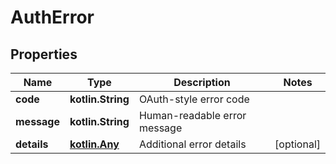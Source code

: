 
# AuthError

## Properties
| Name | Type | Description | Notes |
| ------------ | ------------- | ------------- | ------------- |
| **code** | **kotlin.String** | OAuth-style error code |  |
| **message** | **kotlin.String** | Human-readable error message |  |
| **details** | [**kotlin.Any**](.md) | Additional error details |  [optional] |



